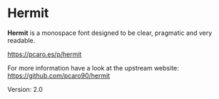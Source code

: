 # Hermit

**Hermit** is a monospace font designed to be clear, pragmatic and very readable.

https://pcaro.es/p/hermit

For more information have a look at the upstream website: https://github.com/pcaro90/hermit

Version: 2.0
